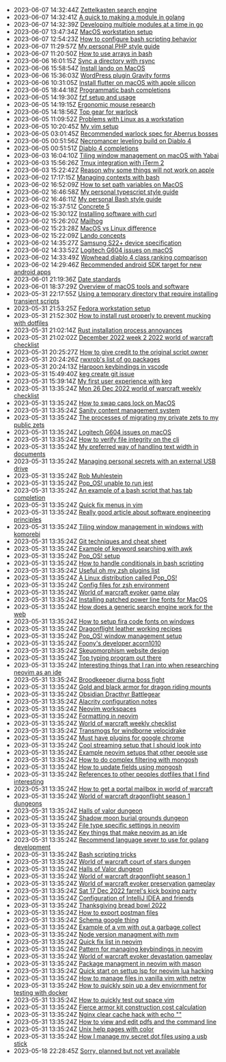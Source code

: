 * 2023-06-07 14:32:44Z [Zettelkasten search engine](../62)
* 2023-06-07 14:32:41Z [A quick to making a module in golang](../127)
* 2023-06-07 14:32:39Z [Developing multiple modules at a time in go](../126)
* 2023-06-07 13:47:34Z [MacOS workstation setup](../88)
* 2023-06-07 12:54:23Z [How to configure bash scripting behavior](../130)
* 2023-06-07 11:29:57Z [My personal PHP style guide](../110)
* 2023-06-07 11:20:50Z [How to use arrays in bash](../129)
* 2023-06-06 16:01:15Z [Sync a directory with rsync](../124)
* 2023-06-06 15:58:54Z [Install lando on MacOS](../106)
* 2023-06-06 15:36:03Z [WordPress plugin Gravity forms](../128)
* 2023-06-06 10:31:05Z [Install flutter on macOS with apple silicon](../100)
* 2023-06-05 18:44:18Z [Programmatic bash completions](../125)
* 2023-06-05 14:19:30Z [fzf setup and usage](../94)
* 2023-06-05 14:19:15Z [Ergonomic mouse research](../97)
* 2023-06-05 14:18:56Z [Top gear for warlock](../64)
* 2023-06-05 11:09:52Z [Problems with Linux as a workstation](../123)
* 2023-06-05 10:20:45Z [My vim setup](../122)
* 2023-06-05 03:01:45Z [Recommended warlock spec for Aberrus bosses](../65)
* 2023-06-05 00:51:56Z [Necromancer leveling build on Diablo 4](../121)
* 2023-06-05 00:51:51Z [Diablo 4 completions](../120)
* 2023-06-03 16:04:10Z [Tiling window management on macOS with Yabai](../103)
* 2023-06-03 15:56:26Z [Tmux integration with iTerm 2](../119)
* 2023-06-03 15:22:42Z [Reason why some things will not work on apple](../118)
* 2023-06-02 17:17:15Z [Managing contexts with bash](../113)
* 2023-06-02 16:52:09Z [How to set path variables on MacOS](../95)
* 2023-06-02 16:46:58Z [My personal typescript style guide](../112)
* 2023-06-02 16:46:11Z [My personal Bash style guide](../111)
* 2023-06-02 15:37:51Z [Concrete 5](../105)
* 2023-06-02 15:30:12Z [Installing software with curl](../101)
* 2023-06-02 15:26:20Z [Mailhog](../117)
* 2023-06-02 15:23:28Z [MacOS vs Linux difference](../109)
* 2023-06-02 15:22:09Z [Lando concepts](../116)
* 2023-06-02 14:35:27Z [Samsung S22+ device specification](../114)
* 2023-06-02 14:33:52Z [Logitech G604 issues on macOS](../89)
* 2023-06-02 14:33:49Z [Wowhead diablo 4 class ranking comparison](../108)
* 2023-06-02 14:29:46Z [Recommended android SDK target for new android apps](../115)
* 2023-06-01 21:19:36Z [Date standards](../107)
* 2023-06-01 18:37:29Z [Overview of macOS tools and software](../104)
* 2023-05-31 22:17:55Z [Using a temporary directory that require installing transient scripts](../102)
* 2023-05-31 21:53:25Z [Fedora workstation setup](../99)
* 2023-05-31 21:52:30Z [How to install rust properly to prevent mucking with dotfiles](../85)
* 2023-05-31 21:02:14Z [Rust installation process annoyances](../22)
* 2023-05-31 21:02:02Z [December 2022 week 2 2022 world of warcraft checklist](../5)
* 2023-05-31 20:25:27Z [How to give credit to the original script owner](../82)
* 2023-05-31 20:24:26Z [rwxrob's list of go packages](../81)
* 2023-05-31 20:24:13Z [Harpoon keybindings in vscode](../76)
* 2023-05-31 15:49:40Z [keg create git issue](../96)
* 2023-05-31 15:39:14Z [My first user experience with keg](../67)
* 2023-05-31 13:35:24Z [Mon 26 Dec 2022 world of warcraft weekly checklist](../46)
* 2023-05-31 13:35:24Z [How to swap caps lock on MacOS](../91)
* 2023-05-31 13:35:24Z [Sanity content management system](../90)
* 2023-05-31 13:35:24Z [The processes of migrating my private zets to my public zets](../9)
* 2023-05-31 13:35:24Z [Logitech G604 issues on macOS](../87)
* 2023-05-31 13:35:24Z [How to verify file integrity on the cli](../86)
* 2023-05-31 13:35:24Z [My preferred way of handling text width in documents](../84)
* 2023-05-31 13:35:24Z [Managing personal secrets with an external USB drive](../83)
* 2023-05-31 13:35:24Z [Rob Muhlestein](../80)
* 2023-05-31 13:35:24Z [Pop_OS! unable to run jest](../8)
* 2023-05-31 13:35:24Z [An example of a bash script that has tab completion](../79)
* 2023-05-31 13:35:24Z [Quick fix menus in vim](../78)
* 2023-05-31 13:35:24Z [Really good article about software engineering principles](../77)
* 2023-05-31 13:35:24Z [Tiling window management in windows with komorebi](../75)
* 2023-05-31 13:35:24Z [Git techniques and cheat sheet](../74)
* 2023-05-31 13:35:24Z [Example of keyword searching with awk](../73)
* 2023-05-31 13:35:24Z [Pop_OS! setup](../72)
* 2023-05-31 13:35:24Z [How to handle conditionals in bash scripting](../71)
* 2023-05-31 13:35:24Z [Useful oh my zsh plugins list](../70)
* 2023-05-31 13:35:24Z [A Linux distribution called Pop_OS!](../7)
* 2023-05-31 13:35:24Z [Config files for zsh environment](../69)
* 2023-05-31 13:35:24Z [World of warcraft evoker game play](../1)
* 2023-05-31 13:35:24Z [Installing patched power line fonts for MacOS](../93)
* 2023-05-31 13:35:24Z [How does a generic search engine work for the web](../63)
* 2023-05-31 13:35:24Z [How to setup fira code fonts on windows](../61)
* 2023-05-31 13:35:24Z [Dragonflight leather working recipes](../60)
* 2023-05-31 13:35:24Z [Pop_OS! window management setup](../6)
* 2023-05-31 13:35:24Z [Foony's developer acorn1010](../59)
* 2023-05-31 13:35:24Z [Skeuomorphism website design](../58)
* 2023-05-31 13:35:24Z [Top typing program out there](../57)
* 2023-05-31 13:35:24Z [Interesting things that I ran into when researching neovim as an ide](../56)
* 2023-05-31 13:35:24Z [Broodkeeper diurna boss fight](../54)
* 2023-05-31 13:35:24Z [Gold and black armor for dragon riding mounts](../53)
* 2023-05-31 13:35:24Z [Obsidian Dracthyr Battlegear](../52)
* 2023-05-31 13:35:24Z [Alacrity configuration notes](../51)
* 2023-05-31 13:35:24Z [Neovim workspaces](../50)
* 2023-05-31 13:35:24Z [Formatting in neovim](../49)
* 2023-05-31 13:35:24Z [World of warcraft weekly checklist ](../48)
* 2023-05-31 13:35:24Z [Transmogs for windborne velocidrake](../47)
* 2023-05-31 13:35:24Z [Must have plugins for google chrome](../92)
* 2023-05-31 13:35:24Z [Cool streaming setup that I should look into](../45)
* 2023-05-31 13:35:24Z [Example neovim setups that other people use](../44)
* 2023-05-31 13:35:24Z [How to do complex filtering with mongosh](../43)
* 2023-05-31 13:35:24Z [How to update fields using mongosh](../42)
* 2023-05-31 13:35:24Z [References to other peoples dotfiles that I find interesting](../41)
* 2023-05-31 13:35:24Z [How to get a portal mailbox in world of warcraft](../40)
* 2023-05-31 13:35:24Z [World of warcraft dragonflight season 1 dungeons](../4)
* 2023-05-31 13:35:24Z [Halls of valor dungeon](../39)
* 2023-05-31 13:35:24Z [Shadow moon burial grounds dungeon](../38)
* 2023-05-31 13:35:24Z [File type specific settings in neovim](../37)
* 2023-05-31 13:35:24Z [Key things that make neovim as an ide](../35)
* 2023-05-31 13:35:24Z [Recommend language sever to use for golang development](../34)
* 2023-05-31 13:35:24Z [Bash scripting tricks](../33)
* 2023-05-31 13:35:24Z [World of warcraft court of stars dungen](../32)
* 2023-05-31 13:35:24Z [Halls of Valor dungeon](../31)
* 2023-05-31 13:35:24Z [World of warcraft dragonflight season 1](../30)
* 2023-05-31 13:35:24Z [World of warcraft evoker preservation gameplay](../3)
* 2023-05-31 13:35:24Z [Sat 17 Dec 2022 farrel's kick boxing party](../29)
* 2023-05-31 13:35:24Z [Configuration of IntelliJ IDEA and friends](../28)
* 2023-05-31 13:35:24Z [Thanksgiving bread bowl 2022](../27)
* 2023-05-31 13:35:24Z [How to export postman files](../26)
* 2023-05-31 13:35:24Z [Schema google thing](../25)
* 2023-05-31 13:35:24Z [Example of a vm with out a garbage collect](../24)
* 2023-05-31 13:35:24Z [Node version managment with nvm](../23)
* 2023-05-31 13:35:24Z [Quick fix list in neovim](../21)
* 2023-05-31 13:35:24Z [Pattern for managing keybindings in neovim](../20)
* 2023-05-31 13:35:24Z [World of warcraft evoker devastation gameplay](../2)
* 2023-05-31 13:35:24Z [Package managment in neovim with mason](../19)
* 2023-05-31 13:35:24Z [Quick start on settup lsp for neovim lua hacking](../18)
* 2023-05-31 13:35:24Z [How to manage files in vanilla vim with netrw](../17)
* 2023-05-31 13:35:24Z [How to quickly spin up a dev enviornment for testing with docker](../16)
* 2023-05-31 13:35:24Z [How to quickly test out space vim](../15)
* 2023-05-31 13:35:24Z [Fierce armor kit construction cost calculation](../14)
* 2023-05-31 13:35:24Z [Nginx clear cache hack with echo ""](../13)
* 2023-05-31 13:35:24Z [How to view and edit pdfs and the command line](../12)
* 2023-05-31 13:35:24Z [Unix help pages with color](../11)
* 2023-05-31 13:35:24Z [How I manage my secret dot files using a usb stick](../10)
* 2023-05-18 22:28:45Z [Sorry, planned but not yet available](../0)
